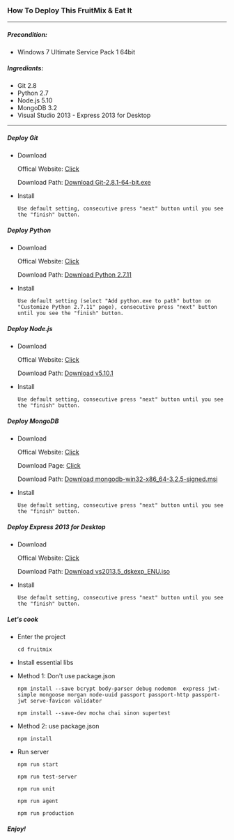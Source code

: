 ### How To Deploy This FruitMix & Eat It

***

##### Precondition:

* Windows 7 Ultimate Service Pack 1 64bit

##### Ingrediants:

* Git 2.8
* Python 2.7
* Node.js 5.10
* MongoDB 3.2
* Visual Studio 2013 - Express 2013 for Desktop

***

##### Deploy Git

* Download<p>
Offical Website: [Click](https://git-for-windows.github.io/)<p>
Download Path: [Download Git-2.8.1-64-bit.exe](https://github.com/git-for-windows/git/releases/download/v2.8.1.windows.1/Git-2.8.1-64-bit.exe)<p>
* Install<p>
`Use default setting, consecutive press "next" button until you see the "finish" button.`<p>

##### Deploy Python

* Download<p>
Offical Website: [Click](https://www.python.org/)<p>
Download Path: [Download Python 2.7.11](https://www.python.org/ftp/python/2.7.11/python-2.7.11.msi)<p>
* Install<p>
`Use default setting (select "Add python.exe to path" button on "Customize Python 2.7.11" page), consecutive press "next" button until you see the "finish" button.`<p>

##### Deploy Node.js

* Download<p>
Offical Website: [Click](https://nodejs.org/en/)<p>
Download Path: [Download v5.10.1](https://nodejs.org/dist/v5.10.1/node-v5.10.1-x64.msi)<p>
* Install<p>
`Use default setting, consecutive press "next" button until you see the "finish" button.`<p>

##### Deploy MongoDB

* Download<p>
Offical Website: [Click](https://www.mongodb.org/)<p>
Download Page: [Click](https://www.mongodb.org/downloads#production)<p>
Download Path: [Download mongodb-win32-x86_64-3.2.5-signed.msi](https://fastdl.mongodb.org/win32/mongodb-win32-x86_64-3.2.5-signed.msi?_ga=1.28698047.200223928.1460971256)<p>
* Install<p>
`Use default setting, consecutive press "next" button until you see the "finish" button.`<p>

##### Deploy Express 2013 for Desktop

* Download<p>
Offical Website: [Click](https://www.visualstudio.com/en-us/downloads/download-visual-studio-vs.aspx)<p>
Download Path: [Download vs2013.5_dskexp_ENU.iso](https://go.microsoft.com/fwlink/?LinkId=532499&type=ISO&clcid=0x409)<p>
* Install<p>
`Use default setting, consecutive press "next" button until you see the "finish" button.`<p>

##### Let's cook

+ Enter the project<p>
`cd fruitmix`<p>

+ Install essential libs<p>
 - Method 1: Don't use package.json<p>
 `npm install --save bcrypt body-parser debug nodemon  express jwt-simple mongoose morgan node-uuid passport passport-http passport-jwt serve-favicon validator`<p>
 `npm install --save-dev mocha chai sinon supertest`<p>
 - Method 2: use package.json<p>
 `npm install`<p>

+ Run server<p>
`npm run start`<p>
`npm run test-server`<p>
`npm run unit`<p>
`npm run agent`<p>
`npm run production`<p>

##### Enjoy!

